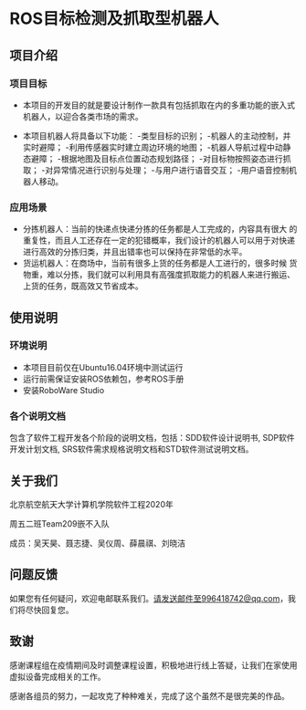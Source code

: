 # ROS目标检测及抓取型机器人

## 项目介绍

### 项目目标

- 本项目的开发目的就是要设计制作一款具有包括抓取在内的多重功能的嵌入式机器人，以迎合各类市场的需求。

- 本项目机器人将具备以下功能：
  -类型目标的识别；
  -机器人的主动控制，并实时避障；
  -利用传感器实时建立周边环境的地图；
  -机器人导航过程中动静态避障；
  -根据地图及目标点位置动态规划路径；
  -对目标物按照姿态进行抓取；
  -对异常情况进行识别与处理；
  -与用户进行语音交互；
  -用户语音控制机器人移动。

### 应用场景

- 分拣机器人：当前的快递点快递分拣的任务都是人工完成的，内容具有很大
  的重复性，而且人工还存在一定的犯错概率，我们设计的机器人可以用于对快递
  进行高效的分拣归类，并且出错率也可以保持在非常低的水平。
- 货运机器人：在商场中，当前有很多上货的任务都是人工进行的，很多时候
  货物重，难以分拣，我们就可以利用具有高强度抓取能力的机器人来进行搬运、
  上货的任务，既高效又节省成本。

## 使用说明

### 环境说明

- 本项目目前仅在Ubuntu16.04环境中测试运行
- 运行前需保证安装ROS依赖包，参考ROS手册
- 安装RoboWare Studio

### 各个说明文档

包含了软件工程开发各个阶段的说明文档，包括：SDD软件设计说明书, SDP软件开发计划文档, SRS软件需求规格说明文档和STD软件测试说明文档。

## 关于我们

北京航空航天大学计算机学院软件工程2020年

周五二班Team209嵌不入队

成员：吴天昊、聂志捷、吴仪周、薛晨祺、刘晓洁

## 问题反馈

如果您有任何疑问，欢迎电邮联系我们。请发送邮件至996418742@qq.com，我们将尽快回复您。

## 致谢

感谢课程组在疫情期间及时调整课程设置，积极地进行线上答疑，让我们在家使用虚拟设备完成相关的工作。

感谢各组员的努力，一起攻克了种种难关，完成了这个虽然不是很完美的作品。
